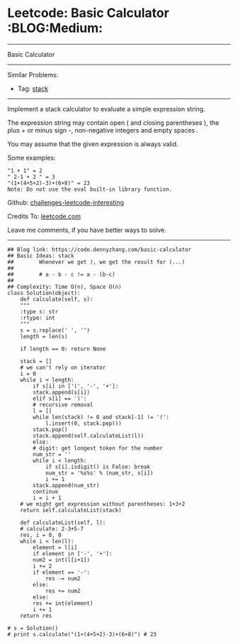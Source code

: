 
# Leetcode: Basic Calculator     :BLOG:Medium:

---

Basic Calculator  

---

Similar Problems:  

-   Tag: [stack](https://code.dennyzhang.com/tag/stack)

---

Implement a stack calculator to evaluate a simple expression string.  

The expression string may contain open ( and closing parentheses ), the plus + or minus sign -, non-negative integers and empty spaces .  

You may assume that the given expression is always valid.  

Some examples:  

    "1 + 1" = 2
    " 2-1 + 2 " = 3
    "(1+(4+5+2)-3)+(6+8)" = 23
    Note: Do not use the eval built-in library function.

Github: [challenges-leetcode-interesting](https://github.com/DennyZhang/challenges-leetcode-interesting/tree/master/problems/basic-calculator)  

Credits To: [leetcode.com](https://leetcode.com/problems/basic-calculator/description/)  

Leave me comments, if you have better ways to solve.  

---

    ## Blog link: https://code.dennyzhang.com/basic-calculator
    ## Basic Ideas: stack
    ##        Whenever we get ), we get the result for (...)
    ##
    ##        # a - b - c != a - (b-c)
    ##
    ## Complexity: Time O(n), Space O(n)
    class Solution(object):
        def calculate(self, s):
    	"""
    	:type s: str
    	:rtype: int
    	"""
    	s = s.replace(' ', '')
    	length = len(s)
    
    	if length == 0: return None
    
    	stack = []
    	# we can't rely on iterator
    	i = 0
    	while i < length:
    	    if s[i] in ['(', '-', '+']:
    		stack.append(s[i])
    	    elif s[i] == ')':
    		# recursive removal
    		l = []
    		while len(stack) != 0 and stack[-1] != '(':
    		    l.insert(0, stack.pop())
    		stack.pop()
    		stack.append(self.calculateList(l))
    	    else:
    		# digit: get longest token for the number
    		num_str = ''
    		while i < length:
    		    if s[i].isdigit() is False: break
    		    num_str = '%s%s' % (num_str, s[i])
    		    i += 1
    		stack.append(num_str)
    		continue
    	    i = i + 1
    	# we might get expression without parentheses: 1+3+2
    	return self.calculateList(stack)
    
        def calculateList(self, l):
    	# calculate: 2-3+5-7
    	res, i = 0, 0
    	while i < len(l):
    	    element = l[i]
    	    if element in ['-', '+']:
    		num2 = int(l[i+1])
    		i += 2
    		if element == '-':
    		    res -= num2
    		else:
    		    res += num2
    	    else:
    		res += int(element)
    		i += 1
    	return res
    
    # s = Solution()
    # print s.calculate("(1+(4+5+2)-3)+(6+8)") # 23

